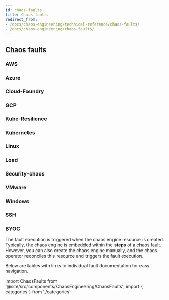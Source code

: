 ```yaml
---
id: chaos-faults
title: Chaos faults
redirect_from:
- /docs/chaos-engineering/technical-reference/chaos-faults/
- /docs/chaos-engineering/chaos-faults/
---
```



<div style={{display: 'none'}}>


## Chaos faults

### AWS

### Azure

### Cloud-Foundry

### GCP

### Kube-Resilience

### Kubernetes

### Linux

### Load

### Security-chaos

### VMware

### Windows

### SSH

### BYOC

</div>


The fault execution is triggered when the chaos engine resource is created. Typically, the chaos engine is embedded within the **steps** of a chaos fault. However, you can also create the chaos engine manually, and the chaos operator reconciles this resource and triggers the fault execution.

Below are tables with links to individual fault documentation for easy navigation.

<!-- Custom component -->

import ChaosFaults from '@site/src/components/ChaosEngineering/ChaosFaults';
import { categories } from './categories'

<ChaosFaults categories={categories} />
